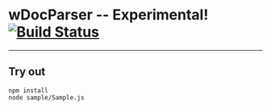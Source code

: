 
# wDocParser -- Experimental! [![Build Status](https://travis-ci.org/Wandalen/wDocParser.svg?branch=master)](https://travis-ci.org/Wandalen/wDocParser)

___

## Try out
```
npm install
node sample/Sample.js
```


